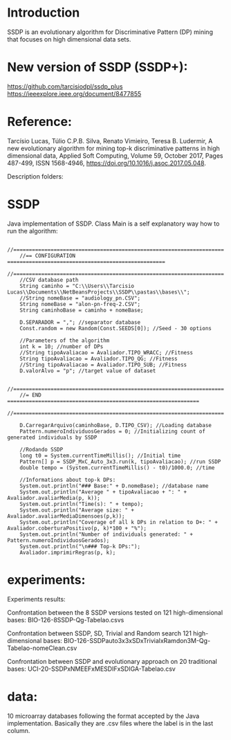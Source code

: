 # Introduction
SSDP is an evolutionary algorithm for Discriminative Pattern (DP) mining that focuses on high dimensional data sets.

# New version of SSDP (SSDP+):
https://github.com/tarcisiodpl/ssdp_plus
https://ieeexplore.ieee.org/document/8477855

# Reference: 
Tarcísio Lucas, Túlio C.P.B. Silva, Renato Vimieiro, Teresa B. Ludermir, A new evolutionary algorithm for mining top-k discriminative patterns in high dimensional data, Applied Soft Computing, Volume 59, October 2017, Pages 487-499, ISSN 1568-4946, https://doi.org/10.1016/j.asoc.2017.05.048.

Description folders:

# SSDP
Java implementation of SSDP.
Class Main is a self explanatory way how to run the algorithm:

        //====================================================================
        //== CONFIGURATION ===================================================
        //====================================================================
        //CSV database path
        String caminho = "C:\\Users\\Tarcisio  Lucas\\Documents\\NetBeansProjects\\SSDP\\pastas\\bases\\"; 
        //String nomeBase = "audiology_pn.CSV";
        String nomeBase = "alon-pn-freq-2.CSV";
        String caminhoBase = caminho + nomeBase;
       
        D.SEPARADOR = ","; //separator database
        Const.random = new Random(Const.SEEDS[0]); //Seed - 30 options
        
        //Parameters of the algorithm
        int k = 10; //number of DPs
        //String tipoAvaliacao = Avaliador.TIPO_WRACC; //Fitness
        String tipoAvaliacao = Avaliador.TIPO_QG; //Fitness
        //String tipoAvaliacao = Avaliador.TIPO_SUB; //Fitness
        D.valorAlvo = "p"; //target value of dataset
        
        //====================================================================
        //= END ==============================================================
        //====================================================================
               
        D.CarregarArquivo(caminhoBase, D.TIPO_CSV); //Loading database         
        Pattern.numeroIndividuosGerados = 0; //Initializing count of generated individuals by SSDP
                            
        //Rodando SSDP
        long t0 = System.currentTimeMillis(); //Initial time
        Pattern[] p = SSDP_MxC_Auto_3x3.run(k, tipoAvaliacao); //run SSDP
        double tempo = (System.currentTimeMillis() - t0)/1000.0; //time
        
        //Informations about top-k DPs:  
        System.out.println("### Base:" + D.nomeBase); //database name
        System.out.println("Average " + tipoAvaliacao + ": " + Avaliador.avaliarMedia(p, k));
        System.out.println("Time(s): " + tempo);
        System.out.println("Average size: " + Avaliador.avaliarMediaDimensoes(p,k));        
        System.out.println("Coverage of all k DPs in relation to D+: " + Avaliador.coberturaPositivo(p, k)*100 + "%");
        System.out.println("Number of individuals generated: " + Pattern.numeroIndividuosGerados);
        System.out.println("\n### Top-k DPs:");
        Avaliador.imprimirRegras(p, k);

# experiments:
Experiments results:

Confrontation between the 8 SSDP versions tested on 121 high-dimensional bases: BIO-126-8SSDP-Qg-Tabelao.csvs

Confrontation between SSDP, SD, Trivial and Random search 121 high-dimensional bases: BIO-126-SSDPauto3x3xSDxTrivialxRamdon3M-Qg-Tabelao-nomeClean.csv

Confrontation between SSDP and evolutionary approach on 20 traditional bases: UCI-20-SSDPxNMEEFxMESDIFxSDIGA-Tabelao.csv

# data:
10 microarray databases following the format accepted by the Java implementation. Basically they are .csv files where the label is in the last column.
